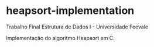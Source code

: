# heapsort-implementation

Trabalho Final Estrutura de Dados I - Universidade Feevale

Implementação do algoritmo Heapsort em C.
